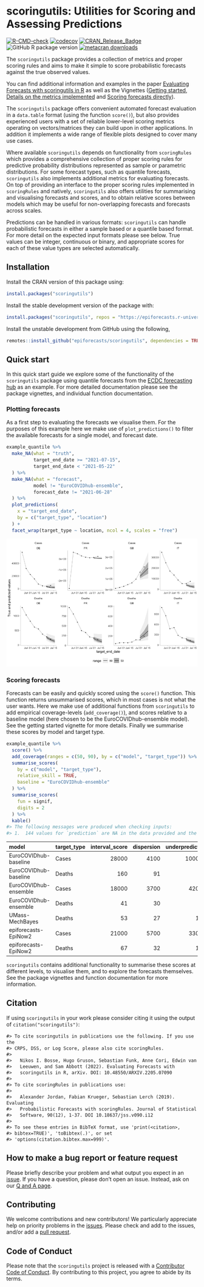 scoringutils: Utilities for Scoring and Assessing Predictions
================

<!-- badges: start -->

[![R-CMD-check](https://github.com/epiforecasts/scoringutils/actions/workflows/R-CMD-check.yaml/badge.svg)](https://github.com/epiforecasts/scoringutils/actions/workflows/R-CMD-check.yaml)
[![codecov](https://codecov.io/github/epiforecasts/scoringutils/branch/main/graph/badge.svg)](https://app.codecov.io/gh/epiforecasts/scoringutils)
[![CRAN_Release_Badge](https://www.r-pkg.org/badges/version-ago/scoringutils)](https://CRAN.R-project.org/package=scoringutils)
![GitHub R package
version](https://img.shields.io/github/r-package/v/epiforecasts/scoringutils)
[![metacran
downloads](http://cranlogs.r-pkg.org/badges/grand-total/scoringutils)](https://cran.r-project.org/package=scoringutils)
<!-- badges: end -->

The `scoringutils` package provides a collection of metrics and proper
scoring rules and aims to make it simple to score probabilistic
forecasts against the true observed values.

You can find additional information and examples in the paper
[Evaluating Forecasts with scoringutils in
R](https://arxiv.org/abs/2205.07090) as well as the Vignettes ([Getting
started](https://epiforecasts.io/scoringutils/articles/getting-started.html),
[Details on the metrics
implemented](https://epiforecasts.io/scoringutils/articles/metric-details.html)
and [Scoring forecasts
directly](https://epiforecasts.io/scoringutils/articles/scoring-forecasts-directly.html)).

The `scoringutils` package offers convenient automated forecast
evaluation in a `data.table` format (using the function `score()`), but
also provides experienced users with a set of reliable lower-level
scoring metrics operating on vectors/matrices they can build upon in
other applications. In addition it implements a wide range of flexible
plots designed to cover many use cases.

Where available `scoringutils` depends on functionality from
`scoringRules` which provides a comprehensive collection of proper
scoring rules for predictive probability distributions represented as
sample or parametric distributions. For some forecast types, such as
quantile forecasts, `scoringutils` also implements additional metrics
for evaluating forecasts. On top of providing an interface to the proper
scoring rules implemented in `scoringRules` and natively, `scoringutils`
also offers utilities for summarising and visualising forecasts and
scores, and to obtain relative scores between models which may be useful
for non-overlapping forecasts and forecasts across scales.

Predictions can be handled in various formats: `scoringutils` can handle
probabilistic forecasts in either a sample based or a quantile based
format. For more detail on the expected input formats please see below.
True values can be integer, continuous or binary, and appropriate scores
for each of these value types are selected automatically.

## Installation

Install the CRAN version of this package using:

``` r
install.packages("scoringutils")
```

Install the stable development version of the package with:

``` r
install.packages("scoringutils", repos = "https://epiforecasts.r-universe.dev")
```

Install the unstable development from GitHub using the following,

``` r
remotes::install_github("epiforecasts/scoringutils", dependencies = TRUE)
```

## Quick start

In this quick start guide we explore some of the functionality of the
`scoringutils` package using quantile forecasts from the [ECDC
forecasting hub](https://covid19forecasthub.eu/) as an example. For more
detailed documentation please see the package vignettes, and individual
function documentation.

### Plotting forecasts

As a first step to evaluating the forecasts we visualise them. For the
purposes of this example here we make use of `plot_predictions()` to
filter the available forecasts for a single model, and forecast date.

``` r
example_quantile %>%
  make_NA(what = "truth", 
          target_end_date >= "2021-07-15", 
          target_end_date < "2021-05-22"
  ) %>%
  make_NA(what = "forecast",
          model != "EuroCOVIDhub-ensemble", 
          forecast_date != "2021-06-28"
  ) %>%
  plot_predictions(
    x = "target_end_date",
    by = c("target_type", "location")
  ) +
  facet_wrap(target_type ~ location, ncol = 4, scales = "free") 
```

![](man/figures/unnamed-chunk-4-1.png)<!-- -->

### Scoring forecasts

Forecasts can be easily and quickly scored using the `score()` function.
This function returns unsummarised scores, which in most cases is not
what the user wants. Here we make use of additional functions from
`scoringutils` to add empirical coverage-levels (`add_coverage()`), and
scores relative to a baseline model (here chosen to be the
EuroCOVIDhub-ensemble model). See the getting started vignette for more
details. Finally we summarise these scores by model and target type.

``` r
example_quantile %>%
  score() %>%
  add_coverage(ranges = c(50, 90), by = c("model", "target_type")) %>%
  summarise_scores(
    by = c("model", "target_type"),
    relative_skill = TRUE,
    baseline = "EuroCOVIDhub-ensemble"
  ) %>%
  summarise_scores(
    fun = signif, 
    digits = 2
  ) %>%
  kable()
#> The following messages were produced when checking inputs:
#> 1.  144 values for `prediction` are NA in the data provided and the corresponding rows were removed. This may indicate a problem if unexpected.
```

| model                 | target_type | interval_score | dispersion | underprediction | overprediction | coverage_deviation | bias | ae_median | coverage_50 | coverage_90 | relative_skill | scaled_rel_skill |
|:----------------------|:------------|---------------:|-----------:|----------------:|---------------:|-------------------:|-----:|----------:|------------:|------------:|---------------:|-----------------:|
| EuroCOVIDhub-baseline | Cases       |          28000 |       4100 |         10000.0 |        14000.0 |             -0.110 | 0.28 |     38000 |        0.33 |        0.82 |           1.30 |              1.6 |
| EuroCOVIDhub-baseline | Deaths      |            160 |         91 |             2.1 |           66.0 |              0.120 | 0.77 |       230 |        0.66 |        1.00 |           2.30 |              3.8 |
| EuroCOVIDhub-ensemble | Cases       |          18000 |       3700 |          4200.0 |        10000.0 |             -0.098 | 0.14 |     24000 |        0.39 |        0.80 |           0.82 |              1.0 |
| EuroCOVIDhub-ensemble | Deaths      |             41 |         30 |             4.1 |            7.1 |              0.200 | 0.42 |        53 |        0.88 |        1.00 |           0.60 |              1.0 |
| UMass-MechBayes       | Deaths      |             53 |         27 |            17.0 |            9.0 |             -0.023 | 0.19 |        78 |        0.46 |        0.88 |           0.75 |              1.3 |
| epiforecasts-EpiNow2  | Cases       |          21000 |       5700 |          3300.0 |        12000.0 |             -0.067 | 0.11 |     28000 |        0.47 |        0.79 |           0.95 |              1.2 |
| epiforecasts-EpiNow2  | Deaths      |             67 |         32 |            16.0 |           19.0 |             -0.043 | 0.22 |       100 |        0.42 |        0.91 |           0.98 |              1.6 |

`scoringutils` contains additional functionality to summarise these
scores at different levels, to visualise them, and to explore the
forecasts themselves. See the package vignettes and function
documentation for more information.

## Citation

If using `scoringutils` in your work please consider citing it using the
output of `citation("scoringutils")`:

    #> To cite scoringutils in publications use the following. If you use the
    #> CRPS, DSS, or Log Score, please also cite scoringRules.
    #> 
    #>   Nikos I. Bosse, Hugo Gruson, Sebastian Funk, Anne Cori, Edwin van
    #>   Leeuwen, and Sam Abbott (2022). Evaluating Forecasts with
    #>   scoringutils in R, arXiv. DOI: 10.48550/ARXIV.2205.07090
    #> 
    #> To cite scoringRules in publications use:
    #> 
    #>   Alexander Jordan, Fabian Krueger, Sebastian Lerch (2019). Evaluating
    #>   Probabilistic Forecasts with scoringRules. Journal of Statistical
    #>   Software, 90(12), 1-37. DOI 10.18637/jss.v090.i12
    #> 
    #> To see these entries in BibTeX format, use 'print(<citation>,
    #> bibtex=TRUE)', 'toBibtex(.)', or set
    #> 'options(citation.bibtex.max=999)'.

## How to make a bug report or feature request

Please briefly describe your problem and what output you expect in an
[issue](https://github.com/epiforecasts/scoringutils/issues). If you
have a question, please don’t open an issue. Instead, ask on our [Q and
A
page](https://github.com/epiforecasts/scoringutils/discussions/categories/q-a).

## Contributing

We welcome contributions and new contributors! We particularly
appreciate help on priority problems in the
[issues](https://github.com/epiforecasts/scoringutils/issues). Please
check and add to the issues, and/or add a [pull
request](https://github.com/epiforecasts/scoringutils/pulls).

## Code of Conduct

Please note that the `scoringutils` project is released with a
[Contributor Code of
Conduct](https://epiforecasts.io/scoringutils/CODE_OF_CONDUCT.html). By
contributing to this project, you agree to abide by its terms.
